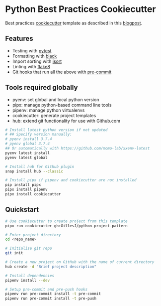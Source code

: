 # Python Best Practices Cookiecutter

Best practices [cookiecutter](https://github.com/audreyr/cookiecutter) template as described in this [blogpost](https://sourcery.ai/blog/python-best-practices/).

## Features
- Testing with [pytest](https://docs.pytest.org/en/latest/)
- Formatting with [black](https://github.com/psf/black)
- Import sorting with [isort](https://github.com/timothycrosley/isort)
- Linting with [flake8](http://flake8.pycqa.org/en/latest/)
- Git hooks that run all the above with [pre-commit](https://pre-commit.com/)

## Tools required globally
- pyenv: set global and local python version
- pipx: manage python-based command line tools
- pipenv: manage python virtualenvs
- cookiecutter: generate project templates
- hub: extend git functionality for use with Github.com

```sh
# Install latest python version if not updated
# ## Specify version manually:
# pyenv install 3.7.4
# pyenv global 3.7.4
## Or automatically with https://github.com/momo-lab/xxenv-latest
pyenv latest install
pyenv latest global

# Install hub for Github plugin
snap install hub --classic

# Install pipx if pipenv and cookiecutter are not installed
pip install pipx
pipx install pipenv
pipx install cookiecutter
```

## Quickstart
```sh
# Use cookiecutter to create project from this template
pipx run cookiecutter gh:GillesJ/python-project-pattern

# Enter project directory
cd <repo_name>

# Initialise git repo
git init

# Create a new project on GitHub with the name of current directory
hub create -d "Brief project description"

# Install dependencies
pipenv install --dev

# Setup pre-commit and pre-push hooks
pipenv run pre-commit install -t pre-commit
pipenv run pre-commit install -t pre-push
```
